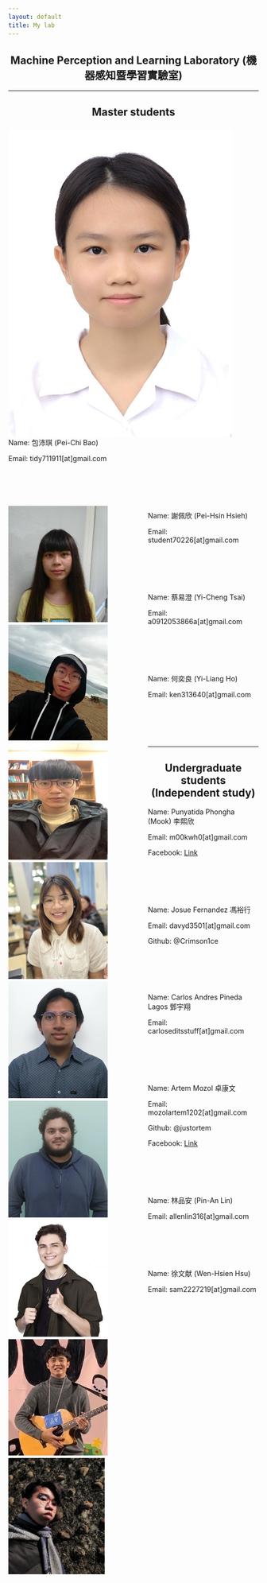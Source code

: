 ```yaml
---
layout: default
title: My lab
---
```


<h2 style="text-align: center">Machine Perception and Learning Laboratory (機器感知暨學習實驗室)</h2>

<hr>

<h2 style="text-align: center">Master students</h2>

<img src="Pei-Chi.png" align="left" style="margin-top:5px; margin-right:81px" alt="Pei-Chi"/>

Name: 包沛琪 (Pei-Chi Bao)

Email: tidy711911[at]gmail.com

<br/>

<br/>

<br/>

<br/>

<img src="Pei-Hsin.png" align="left" style="margin-top:5px; margin-right:81px" alt="Pei-Hsin"/>

Name: 謝佩欣 (Pei-Hsin Hsieh)

Email: student70226[at]gmail.com

<br/>

<br/>

<br/>

<br/>

<img src="Yi-Cheng.png" align="left" style="margin-top:5px; margin-right:81px" alt="Yi-Cheng"/>

Name: 蔡易澄 (Yi-Cheng Tsai)

Email: a0912053866a[at]gmail.com

<br/>

<br/>

<br/>

<br/>

<img src="Yi-Liang.png" align="left" style="margin-top:5px; margin-right:81px" alt="Yi-Liang"/>

Name: 何奕良 (Yi-Liang Ho)

Email: ken313640[at]gmail.com

<br/>

<br/>

<br/>

<br/>

<hr>

<h2 style="text-align: center">Undergraduate students (Independent study)</h2>

<img src="mook.png" align="left" style="margin-top:5px; margin-right:81px" alt="mook"/>

Name: Punyatida Phongha (Mook) 李熙欣

Email: m00kwh0[at]gmail.com

Facebook: [Link](https://www.facebook.com/profile.php?id=100068630199520&mibextid=LQQJ4d)

<br/>

<br/>

<br/>

<br/>

<img src="josue.png" align="left" style="margin-top:5px; margin-right:81px" alt="josue"/>

Name: Josue Fernandez 馮裕行

Email: davyd3501[at]gmail.com

Github: @Crimson1ce

<br/>

<br/>

<br/>

<br/>

<img src="carlos.png" align="left" style="margin-top:5px; margin-right:81px" alt="carlos"/>

Name: Carlos Andres Pineda Lagos 鄧宇翔

Email: carloseditsstuff[at]gmail.com

<br/>

<br/>

<br/>

<br/>

<img src="artem.png" align="left" style="margin-top:5px; margin-right:81px" alt="artem"/>

Name: Artem Mozol 卓康文

Email: mozolartem1202[at]gmail.com

Github: @justortem

Facebook: [Link](https://www.facebook.com/profile.php?id=100008204259733&mibextid=LQQJ4d)

<br/>

<br/>

<br/>

<br/>

<img src="Pin-An.png" align="left" style="margin-top:5px; margin-right:81px" alt="Pin-An"/>

Name: 林品安 (Pin-An Lin)

Email: allenlin316[at]gmail.com

<br/>

<br/>

<br/>

<br/>

<img src="Wen-Hsien.png" align="left" style="margin-top:5px; margin-right:81px" alt="Wen-Hsien"/>

Name: 徐文献 (Wen-Hsien Hsu)

Email: sam2227219[at]gmail.com

<br/>

<br/>

<br/>

<br/>

<!--

<img src="Chun-Tai.png" align="left" style="margin-top:5px; margin-right:81px" alt="Chun-Tai"/>

Name: 陳均岱 (Chun-Tai Chen)

Email: jundaic0[at]gmail.com

<br/>

<br/>

<br/>

<br/>

<img src="Meng-Hao.png" align="left" style="margin-top:5px; margin-right:81px" alt="Meng-Hao"/>

Name: 謝孟澔 (Meng-Hao Hsieh)

Email: smh642800[at]gmail.com

<br/>

<br/>

<br/>

<br/>

<hr>

<img src="Yi-Chung.png" align="left" style="margin-top:5px; margin-right:81px" alt="Yi-Chung"/>

姓名: 陳奕中

電子信箱: timmy900310[at]gmail.com

<br/>

<br/>

<br/>

<br/>

<img src="Jing-Han.png" align="left" style="margin-top:5px; margin-right:81px" alt="Jing-Han"/>

姓名: 廖經翰


電子信箱: han888neo999[at]gmail.com

<br/>

<br/>

<br/>

<hr>

<h2 style="text-align: center">Alumni</h2>

<img src="Yi-Pin.png" align="left" style="margin-top:5px; margin-right:81px" alt="Yi-Pin"/>

姓名: 羅壹聘

電子信箱: yeepii1201[at]gmail.com

<br/>

<br/>

<br/>

<br/>

<img src="Cheng-Jhih.png" align="left" style="margin-top:5px; margin-right:81px" alt="Cheng-Jhih"/>

姓名: 王成志

電子信箱: qazwsxedc123789jkl[at]gmail.com

<br/>

<br/>

<br/>

<br/>

<img src="Wei-Cheng.png" align="left" style="margin-top:5px; margin-right:81px" alt="Wei-Cheng"/>

姓名: 黃偉誠

電子信箱: a0928778469[at]gmail.com

<br/>

<br/>

<br/>

<br/>

<img src="Zih-Hao.png" align="left" style="margin-top:5px; margin-right:81px" alt="Zih-Hao"/>

姓名: 黃梓豪

電子信箱: abc021789[at]gmail.com

<br/>

<br/>

<br/>

<br/>

<img src="Li-Yi.png" align="left" style="margin-top:5px; margin-right:81px" alt="Li-Yi"/>

姓名: 毛力毅

電子信箱: truck010101[at]gmail.com

<br/>

<br/>

<br/>

<br/>

<img src="Kun-Hsing.png" align="left" style="margin-top:5px; margin-right:81px" alt="Kun-Hsing"/>

姓名: 蔣昆興

電子信箱: neverleave0916[at]gmail.com

<br/>

<br/>

<br/>

<br/>

<img src="Jiao-Chuan.png" align="left" style="margin-top:5px; margin-right:81px" alt="Jiao-Chuan"/>

姓名: 黃教全

電子信箱: a3813065a[at]gmail.com

<br/>

<br/>

<br/>

<br/>

<img src="You-Lin.png" align="left" style="margin-top:5px; margin-right:81px" alt="You-Lin"/>

姓名: 林宥霖

電子信箱: sjisjisji0[at]gmail.com

<br/>

<br/>

<br/>

<br/>

<img src="Guei-Mei.png" align="left" style="margin-top:5px; margin-right:81px" alt="Guei-Mei"/>

姓名: 林桂梅

電子信箱: s9352816[at]gmail.com

<br/>

<br/>

<br/>

<br/>

<img src="Pei-Hua.png" align="left" style="margin-top:5px; margin-right:81px" alt="Pei-Hua"/>

姓名: 黃珮華

電子信箱: ilu6361972[at]gmail.com

<br/>

<br/>

<br/>

<br/>

<img src="Yu-Zhe.png" align="left" style="margin-top:5px; margin-right:81px" alt="Yu-Zhe"/>

姓名: 歐宇哲

電子信箱: e96031001[at]gmail.com

<br/>

<br/>

<br/>

<br/>

<img src="Pin-Hao.png" align="left" style="margin-top:5px; margin-right:81px" alt="Pin-Hao"/>

姓名: 陳品澔

電子信箱: hank85293[at]gmail.com

<br/>

<br/>

<br/>

<br/>

<img src="Ting-Wei.png" align="left" style="margin-top:5px; margin-right:81px" alt="Ting-Wei"/>

姓名: 張廷瑋

電子信箱: willie20230[at]gmail.com

<br/>

<br/>

<br/>

<br/>

<img src="Ming-Yu.png" align="left" style="margin-top:5px; margin-right:81px" alt="Ming-Yu"/>

姓名: 呂明育

電子信箱: mebius31111[at]gmail.com

<br/>

<br/>

<br/>

<br/>

<h2 style="text-align: center">Former employees</h2>

<img src="Hsin-Yi.png" align="left" style="margin-top:5px; margin-right:81px" alt="Hsin-Yi"/>

姓名: 盧欣依

電子信箱: yiyi.1896[at]gmail.com

<br/>

<br/>

<br/>

<br/>

<img src="Yi-Hsun.png" align="left" style="margin-top:5px; margin-right:81px" alt="Yi-Hsun"/>

姓名: 林怡瑄

電子信箱: atlantis1220alsa[at]gmail.com

<br/>

<br/>

<br/>

<hr>
-->

